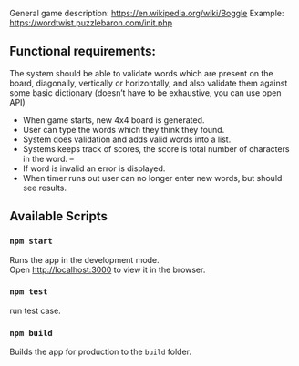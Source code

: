 General game description: https://en.wikipedia.org/wiki/Boggle
Example: https://wordtwist.puzzlebaron.com/init.php

## Functional requirements:
The system should be able to validate words which are present on the board, diagonally, vertically or
horizontally, and also validate them against some basic dictionary (doesn’t have to be exhaustive, you can use
open API)
- When game starts, new 4x4 board is generated.
- User can type the words which they think they found.
- System does validation and adds valid words into a list.
- Systems keeps track of scores, the score is total number of characters in the word. –
- If word is invalid an error is displayed.
- When timer runs out user can no longer enter new words, but should see results.


## Available Scripts

### `npm start`
Runs the app in the development mode.<br />
Open [http://localhost:3000](http://localhost:3000) to view it in the browser.

### `npm test`
run test case. <br />
### `npm build`
Builds the app for production to the `build` folder.<br />
